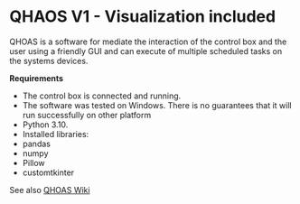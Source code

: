 # QHAOS V1 - Visualization included

QHOAS is a software for mediate the interaction of the control box and the user using a friendly GUI and can execute of multiple scheduled tasks on the systems devices.

**Requirements**
* The control box is connected and running.
* The software was tested on Windows. There is no guarantees that it will run successfully on other platform
* Python 3.10.
* Installed libraries:
* pandas
* numpy
* Pillow
* customtkinter

See also [QHOAS Wiki](https://teams.microsoft.com/l/channel/19%3Ad4q3N4IHz3-BtEn51wlFmG9xGUsAYZxHl2gBrLre7iY1%40thread.tacv2/tab%3A%3A329c6cb2-7229-4ded-8e7c-3bdb3140eb83?groupId=66d72667-9e46-46f1-90e4-760f5c5bae3e&tenantId=0fdcbfa7-0ddd-45bf-9396-fa51b2356d28&allowXTenantAccess=false)
